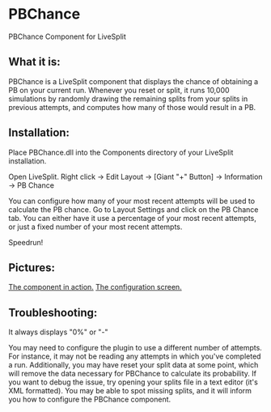 # PBChance
PBChance Component for LiveSplit

## What it is:

PBChance is a LiveSplit component that displays the chance of obtaining a PB on your current run. Whenever you reset or split, it runs 10,000 simulations by randomly drawing the remaining splits from your splits in previous attempts, and computes how many of those would result in a PB.

## Installation:

Place PBChance.dll into the Components directory of your LiveSplit installation.

Open LiveSplit. Right click -> Edit Layout -> [Giant "+" Button] -> Information -> PB Chance

You can configure how many of your most recent attempts will be used to calculate the PB chance. Go to Layout Settings and click on the PB Chance tab. You can either have it use a percentage of your most recent attempts, or just a fixed number of your most recent attempts.

Speedrun!

## Pictures:

[The component in action.](http://i.imgur.com/YIjln5P.png)
[The configuration screen.](http://i.imgur.com/CgUuB46.png)

## Troubleshooting:

It always displays "0%" or "-"

You may need to configure the plugin to use a different number of attempts. For instance, it may not be reading any attempts in which you've completed a run. Additionally, you may have reset your split data at some point, which will remove the data necessary for PBChance to calculate its probability. If you want to debug the issue, try opening your splits file in a text editor (it's XML formatted). You may be able to spot missing splits, and it will inform you how to configure the PBChance component.
